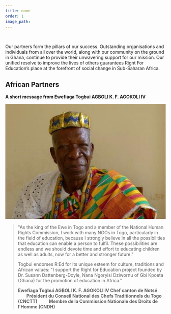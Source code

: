 ```yaml
---
title: none
order: 1
image_path:
---
```

&nbsp;

Our partners form the pillars of our success. Outstanding organisations and individuals from all over the world, along with our community on the ground in Ghana, continue to provide their unwavering support for our mission. Our unified resolve to improve the lives of others guarantees Right For Education’s place at the forefront of social change in Sub-Saharan Africa.

## African Partners

**A short message from Ewefiaga Togbui AGBOLI K. F. AGOKOLI IV**

![](/uploads/versions/king---x----529-378x---.png)

> "As the king of the Ewe in Togo and a member of the National Human Rights Commission, I work with many NGOs in Togo, particularly in the field of education, because I strongly believe in all the possibilities that education can enable a person to fulfil. These possibilities are endless and we should devote time and effort to educating children as well as adults, now for a better and stronger future."
>
>
> Togbui endorses R:Ed for its unique esteem for culture, traditions and African values: "I support the Right for Education project founded by Dr. Susann Dattenberg-Doyle, Nana Ngoryisi Dziwornu of Gbi Kpoeta (Ghana) for the promotion of education in Africa.”
>
>
> **Ewefiaga Togbui AGBOLI K. F. AGOKOLI IV Chef canton de Nots&eacute; &nbsp; &nbsp; &nbsp; &nbsp; &nbsp; &nbsp; &nbsp; &nbsp; Pr&eacute;sident du Conseil National des Chefs Traditionnels du Togo (CNCTT) &nbsp; &nbsp; &nbsp; &nbsp; &nbsp; Membre de la Commission Nationale des Droits de l’Homme (CNDH)**
